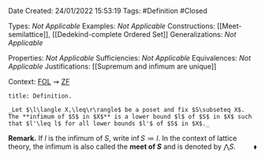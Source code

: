 <br />
<br />

Date Created: 24/01/2022 15:53:19
Tags: #Definition #Closed 

Types: _Not Applicable_
Examples: _Not Applicable_ 
Constructions: [[Meet-semilattice]], [[Dedekind-complete Ordered Set]]
Generalizations: _Not Applicable_

Properties: _Not Applicable_
Sufficiencies: _Not Applicable_
Equivalences: _Not Applicable_
Justifications: [[Supremum and infimum are unique]]

Context: [$\textrm{FOL}$](obsidian://open?file=First%20Order%20Logic)$\,\,\rightsquigarrow\,\,$[$\textrm{ZF}$](obsidian://open?file=Zermelo-Fraenkel%20Set%20Theory)

``` ad-Definition
title: Definition.

_Let $\l\langle X,\leq\r\rangle$ be a poset and fix $S\subseteq X$. The **infimum of $S$ in $X$** is a lower bound $l$ of $S$ in $X$ such that $l'\leq l$ for all lower bounds $l'$ of $S$ in $X$._

```

**Remark.** If $l$ is the infimum of $S$, write $\inf S\coloneqq l$. In the context of lattice theory, the infimum is also called the **meet of $S$** and is denoted by $\bigwedge S$.<span style="float:right;">$\blacklozenge$</span>
